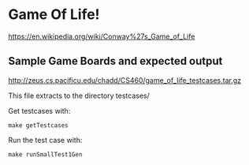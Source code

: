 # Game Of Life!

https://en.wikipedia.org/wiki/Conway%27s_Game_of_Life

## Sample Game Boards and expected output

http://zeus.cs.pacificu.edu/chadd/CS460/game_of_life_testcases.tar.gz

This file extracts to the directory testcases/

Get testcases with:
```
make getTestcases
```

Run the test case with:
```
make runSmallTest1Gen
```
